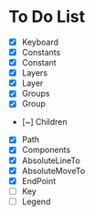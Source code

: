 # To Do List

- [x] Keyboard
- [x] Constants
- [x] Constant
- [x] Layers
- [x] Layer
- [x] Groups
- [x] Group
- [~] Children
- [x] Path
- [x] Components
- [x] AbsoluteLineTo
- [x] AbsoluteMoveTo
- [x] EndPoint
- [ ] Key
- [ ] Legend
